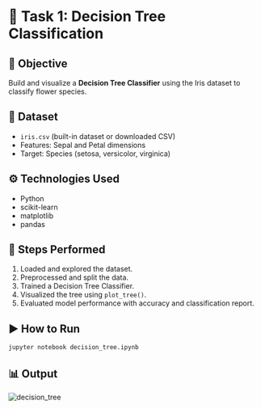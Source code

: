 # 🌳 Task 1: Decision Tree Classification

## 📌 Objective
Build and visualize a **Decision Tree Classifier** using the Iris dataset to classify flower species.

## 📂 Dataset
- `iris.csv` (built-in dataset or downloaded CSV)
- Features: Sepal and Petal dimensions
- Target: Species (setosa, versicolor, virginica)

## ⚙️ Technologies Used
- Python
- scikit-learn
- matplotlib
- pandas

## 🧪 Steps Performed
1. Loaded and explored the dataset.
2. Preprocessed and split the data.
3. Trained a Decision Tree Classifier.
4. Visualized the tree using `plot_tree()`.
5. Evaluated model performance with accuracy and classification report.

## ▶️ How to Run
```bash
jupyter notebook decision_tree.ipynb
```

## 📊 Output
![decision_tree](https://github.com/user-attachments/assets/9bfaed8d-d0f9-434a-93d6-58467ae0d0bc)


